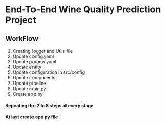 # End-To-End Wine Quality Prediction Project


## **WorkFlow**
1. Creating logger and Utils file
2. Update config.yaml
3. Update params.yaml
4. Update entity
5. Update configuration in src/config
6. Update components
7. Update pipeline
8. Update main.py
9. Create app.py

#### **Repeating the 2 to 8 steps at every stage**
#### **At last create app.py file**